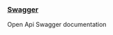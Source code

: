### [Swagger](http://localhost:6793/payment-api/swagger-ui/index.html)
Open Api Swagger documentation